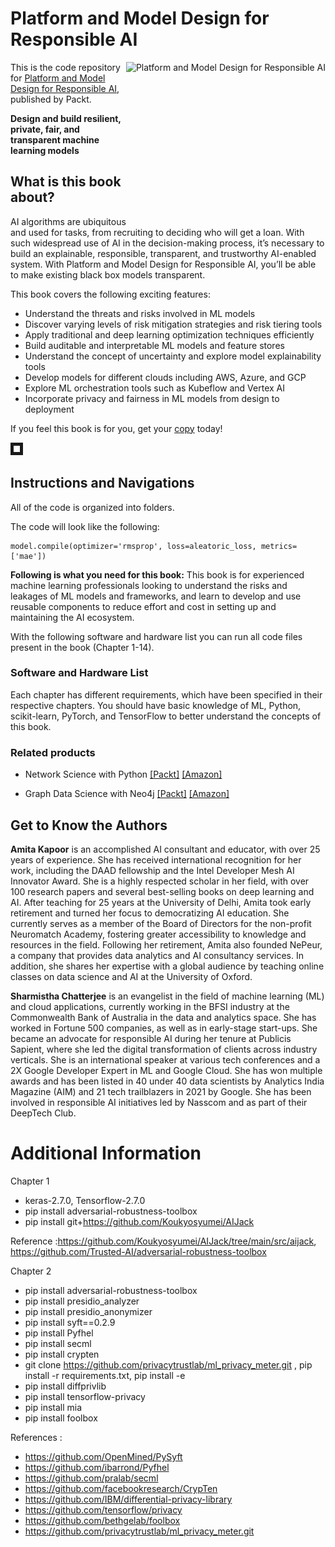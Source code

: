 # Platform and Model Design for Responsible AI

<a href="https://www.packtpub.com/product/platform-and-model-design-for-responsible-ai/9781803237077?utm_source=github&utm_medium=repository&utm_campaign=9781803237077"><img src="https://content.packt.com/B18681/cover_image_small.jpg" alt="Platform and Model Design for Responsible AI" height="256px" align="right"></a>

This is the code repository for [Platform and Model Design for Responsible AI](https://www.packtpub.com/product/platform-and-model-design-for-responsible-ai/9781803237077?utm_source=github&utm_medium=repository&utm_campaign=9781803237077), published by Packt.

**Design and build resilient, private, fair, and transparent machine learning models**

## What is this book about?
AI algorithms are ubiquitous and used for tasks, from recruiting to deciding who will get a loan. With such widespread use of AI in the decision-making process, it’s necessary to build an explainable, responsible, transparent, and trustworthy AI-enabled system. With Platform and Model Design for Responsible AI, you’ll be able to make existing black box models transparent.

This book covers the following exciting features: 
* Understand the threats and risks involved in ML models
* Discover varying levels of risk mitigation strategies and risk tiering tools
* Apply traditional and deep learning optimization techniques efficiently
* Build auditable and interpretable ML models and feature stores
* Understand the concept of uncertainty and explore model explainability tools
* Develop models for different clouds including AWS, Azure, and GCP
* Explore ML orchestration tools such as Kubeflow and Vertex AI
* Incorporate privacy and fairness in ML models from design to deployment

If you feel this book is for you, get your [copy](https://www.amazon.com/dp/B09NC5XJ6D) today!

<a href="https://www.packtpub.com/?utm_source=github&utm_medium=banner&utm_campaign=GitHubBanner"><img src="https://raw.githubusercontent.com/PacktPublishing/GitHub/master/GitHub.png" 
alt="https://www.packtpub.com/" border="5" /></a>


## Instructions and Navigations
All of the code is organized into folders.

The code will look like the following:
```
model.compile(optimizer='rmsprop', loss=aleatoric_loss, metrics=['mae'])
```


**Following is what you need for this book:**
This book is for experienced machine learning professionals looking to understand the risks and leakages of ML models and frameworks, and learn to develop and use reusable components to reduce effort and cost in setting up and maintaining the AI ecosystem.		 

With the following software and hardware list you can run all code files present in the book (Chapter 1-14).

### Software and Hardware List

Each chapter has different requirements, which have been specified in their respective chapters.
You should have basic knowledge of ML, Python, scikit-learn, PyTorch, and TensorFlow to better
understand the concepts of this book.


### Related products <Other books you may enjoy>
* Network Science with Python [[Packt]](https://www.packtpub.com/product/network-science-with-python/9781801073691) [[Amazon]](https://www.amazon.com/dp//B0BJKP7R4P)

* Graph Data Science with Neo4j [[Packt]](https://www.packtpub.com/product/graph-data-science-with-neo4j/9781804612743) [[Amazon]](https://www.amazon.com/dp/B0BT1TQHPC)

## Get to Know the Authors
**Amita Kapoor**
is an accomplished AI consultant and educator, with over 25 years of experience. She
has received international recognition for her work, including the DAAD fellowship and the Intel
Developer Mesh AI Innovator Award. She is a highly respected scholar in her field, with over 100
research papers and several best-selling books on deep learning and AI. After teaching for 25 years
at the University of Delhi, Amita took early retirement and turned her focus to democratizing AI
education. She currently serves as a member of the Board of Directors for the non-profit Neuromatch
Academy, fostering greater accessibility to knowledge and resources in the field. Following her
retirement, Amita also founded NePeur, a company that provides data analytics and AI consultancy
services. In addition, she shares her expertise with a global audience by teaching online classes on
data science and AI at the University of Oxford.

**Sharmistha Chatterjee**
is an evangelist in the field of machine learning (ML) and cloud applications,
currently working in the BFSI industry at the Commonwealth Bank of Australia in the data and
analytics space. She has worked in Fortune 500 companies, as well as in early-stage start-ups. She
became an advocate for responsible AI during her tenure at Publicis Sapient, where she led the digital
transformation of clients across industry verticals. She is an international speaker at various tech
conferences and a 2X Google Developer Expert in ML and Google Cloud. She has won multiple awards
and has been listed in 40 under 40 data scientists by Analytics India Magazine (AIM) and 21 tech
trailblazers in 2021 by Google. She has been involved in responsible AI initiatives led by Nasscom
and as part of their DeepTech Club.




# Additional Information

Chapter 1
*	keras-2.7.0, Tensorflow-2.7.0
*	pip install adversarial-robustness-toolbox
*	pip install git+https://github.com/Koukyosyumei/AIJack

Reference :https://github.com/Koukyosyumei/AIJack/tree/main/src/aijack,
https://github.com/Trusted-AI/adversarial-robustness-toolbox

Chapter 2

* pip install adversarial-robustness-toolbox
*	pip install presidio_analyzer
*	pip install presidio_anonymizer
*	pip install syft==0.2.9
*	pip install Pyfhel
*	pip install secml
*	pip install crypten
*	git clone https://github.com/privacytrustlab/ml_privacy_meter.git , pip install -r requirements.txt, pip install -e
*	pip install diffprivlib
*	pip install tensorflow-privacy
*	pip install mia
*	pip install foolbox

References :
* https://github.com/OpenMined/PySyft
* https://github.com/ibarrond/Pyfhel
* https://github.com/pralab/secml
* https://github.com/facebookresearch/CrypTen
* https://github.com/IBM/differential-privacy-library
* https://github.com/tensorflow/privacy
* https://github.com/bethgelab/foolbox
* https://github.com/privacytrustlab/ml_privacy_meter.git 



